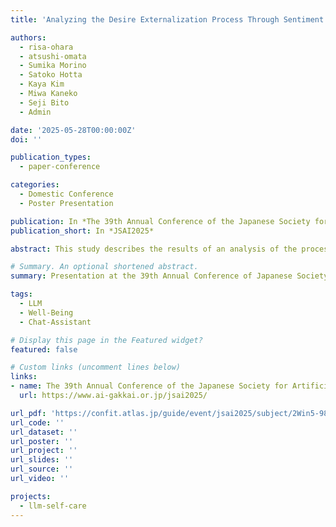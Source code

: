 ```yaml
---
title: 'Analyzing the Desire Externalization Process Through Sentiment Labeling with LLM'

authors:
  - risa-ohara
  - atsushi-omata
  - Sumika Morino
  - Satoko Hotta
  - Kaya Kim
  - Miwa Kaneko
  - Seji Bito
  - Admin

date: '2025-05-28T00:00:00Z'
doi: ''

publication_types: 
  - paper-conference

categories:
  - Domestic Conference
  - Poster Presentation

publication: In *The 39th Annual Conference of the Japanese Society for Artificial Intelligence, 2025*
publication_short: In *JSAI2025*

abstract: This study describes the results of an analysis of the process of finding out the goals and things to do by using LLM to evaluate the emotions of young people with difficulties in their lives. The analysis of 31,488 consultation records (2,479 cases) suggests that the characteristics of the consultants can be extracted from the characteristics of positive/negative emotions and emotional fluctuation. Clustering of the emotional labels as features resulted in four clusters, and the characteristics of the consultants were clarified. By analyzing the intervention of the supporters in these clusters based on the emotional transition patterns, the externalization of what the consultants wanted to do and the patterns that inhibited the externalization of that desire were found. 

# Summary. An optional shortened abstract.
summary: Presentation at the 39th Annual Conference of Japanese Society for Artificial Intelligence (JSAI) in 2025.

tags: 
  - LLM
  - Well-Being
  - Chat-Assistant

# Display this page in the Featured widget?
featured: false

# Custom links (uncomment lines below)
links:
- name: The 39th Annual Conference of the Japanese Society for Artificial Intelligence, 2025
  url: https://www.ai-gakkai.or.jp/jsai2025/

url_pdf: 'https://confit.atlas.jp/guide/event/jsai2025/subject/2Win5-98/tables?cryptoId='
url_code: ''
url_dataset: ''
url_poster: ''
url_project: ''
url_slides: ''
url_source: ''
url_video: ''

projects:
  - llm-self-care
---
```

